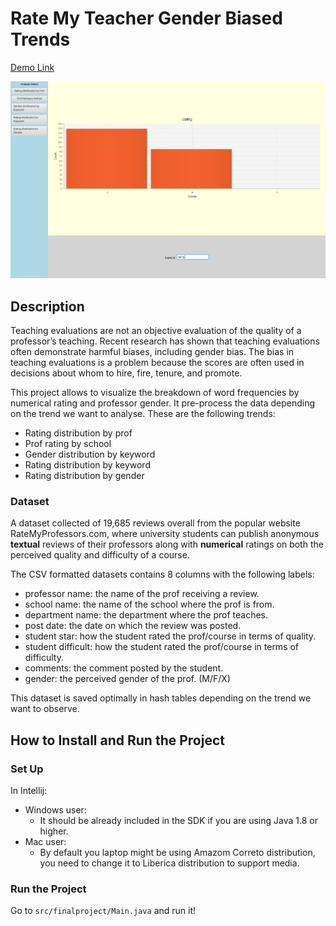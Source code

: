 # Rate My Teacher Gender Biased Trends

[Demo Link](https://www.youtube.com/watch?v=q8gdFg1dwMM)

![User Interface](User_Interface.png)

## Description

Teaching evaluations are not an objective evaluation of the quality of a professor’s teaching. Recent research has shown that teaching evaluations often demonstrate harmful biases, including  gender bias. The bias in teaching evaluations is a problem because the scores are often used in decisions about whom to hire, fire, tenure, and promote.

This project allows to visualize the breakdown of word frequencies by numerical rating and professor gender. It pre-process the data depending on the trend we want to analyse. These are the following trends:

- Rating distribution by prof
- Prof rating by school
- Gender distribution by keyword
- Rating distribution by keyword
- Rating distribution by gender

### Dataset
A dataset collected of 19,685 reviews overall from the popular website RateMyProfessors.com, where university students can publish anonymous **textual** reviews of their professors along with **numerical** ratings on both the perceived quality and difficulty of a course.

The CSV formatted datasets contains 8 columns with the following labels:

- professor name: the name of the prof receiving a review.
- school name: the name of the school where the prof is from.
- department name: the department where the prof teaches.
- post date: the date on which the review was posted.
- student star: how the student rated the prof/course in terms of quality.
- student difficult: how the student rated the prof/course in terms of difficulty.
- comments: the comment posted by the student.
- gender: the perceived gender of the prof. (M/F/X)

This dataset is saved optimally in hash tables depending on the trend we want to observe.

## How to Install and Run the Project

### Set Up

In Intellij:

- Windows user:
  - It should be already included in the SDK if you are using Java 1.8 or higher.
- Mac user:
  - By default you laptop might be using Amazom Correto distribution, you need to change it to Liberica distribution to support media.

### Run the Project

Go to `src/finalproject/Main.java` and run it!
